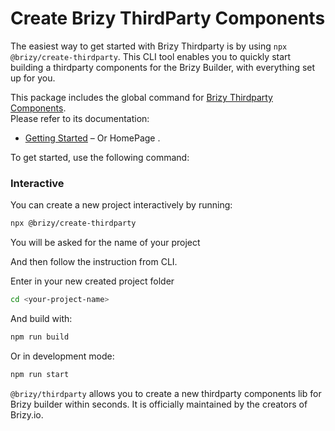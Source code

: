 
# Create Brizy ThirdParty Components
The easiest way to get started with Brizy Thirdparty is by using `npx @brizy/create-thirdparty`. This CLI tool enables you to quickly start building a thirdparty components for the Brizy Builder, with everything set up for you.  

This package includes the global command for [Brizy Thirdparty Components](https://github.com/EasyBrizy/Brizy-Local-Editor).<br>
Please refer to its documentation:
- [Getting Started](https://brizy.io) – Or HomePage .

To get started, use the following command:

### Interactive

You can create a new project interactively by running:

```bash
npx @brizy/create-thirdparty

```

You will be asked for the name of your project

And then follow the instruction from CLI.

Enter in your new created project folder
```bash
cd <your-project-name>
```

And build with:
```bash
npm run build
```

Or in development mode:
```bash
npm run start
```


`@brizy/thirdparty` allows you to create a new thirdparty components lib for Brizy builder within seconds. It is officially maintained by the creators of Brizy.io.
